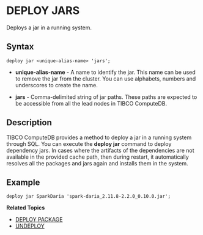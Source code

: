 # DEPLOY JARS

Deploys a jar in a running system.

## Syntax

```pre
deploy jar <unique-alias-name> 'jars';
```
*	**unique-alias-name** - A name to identify the jar. This name can be used to remove the jar from the cluster.  You can use alphabets, numbers and underscores to create the name.

*	**jars** - Comma-delimited string of jar paths. These paths are expected to be accessible from all the lead nodes in TIBCO ComputeDB.

## Description

TIBCO ComputeDB provides a method to deploy a jar in a running system through SQL. You can execute the **deploy jar** command to deploy dependency jars. In cases where the artifacts of the dependencies are not available in the provided cache path, then during restart, it automatically resolves all the packages and jars again and installs them in the system.

## Example 

```
deploy jar SparkDaria 'spark-daria_2.11.8-2.2.0_0.10.0.jar';
```



**Related Topics**</br>

* [DEPLOY PACKAGE](deploy_package.md)
* [UNDEPLOY](undeploy.md)

